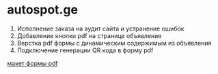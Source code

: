 # autospot.ge
1) Исполнение заказа на аудит сайта и устранение ошибок
2) Добавление кнопки pdf на странице объявления
3) Верстка pdf формы с динамическим содержимым из объявления
4) Подключение генерации QR кода в форму pdf

[макет формы pdf](https://www.figma.com/file/wHm60lp8LaN1OhzYnKkdrG/Untitled?type=design&node-id=0%3A1&mode=dev)
